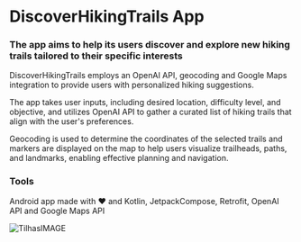 # DiscoverHikingTrails App
### The app aims to help its users discover and explore new hiking trails tailored to their specific interests


DiscoverHikingTrails employs an OpenAI API, geocoding and Google Maps integration to provide users with personalized hiking suggestions.
 
The app takes user inputs, including desired location, difficulty level, and objective, and utilizes OpenAI API to gather a curated list of hiking trails that align with the user's preferences. 

Geocoding is used to determine the coordinates of the selected trails and markers are displayed on the map to help users visualize trailheads, paths, and landmarks, enabling effective planning and navigation. 


### Tools 

Android app made with ❤️ and Kotlin, JetpackCompose, Retrofit, OpenAI API and Google Maps API 

![TilhasIMAGE](https://github.com/anaandreis/HikingApp_OpenAI/assets/116083867/a56b3f42-4ba6-4cbe-a085-68fb9357bbf6)

